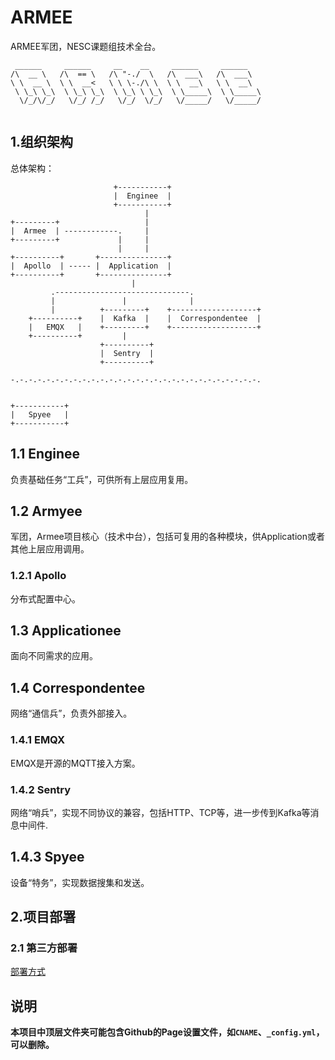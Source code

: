 # ARMEE
ARMEE军团，NESC课题组技术全台。

```
 ______     ______     __    __     ______     ______    
/\  __ \   /\  == \   /\ "-./  \   /\  ___\   /\  ___\   
\ \  __ \  \ \  __<   \ \ \-./\ \  \ \  __\   \ \  __\   
 \ \_\ \_\  \ \_\ \_\  \ \_\ \ \_\  \ \_____\  \ \_____\ 
  \/_/\/_/   \/_/ /_/   \/_/  \/_/   \/_____/   \/_____/ 
                                                         
```

## 1.组织架构

总体架构：

```
                       +-----------+           
                       |  Enginee  | 
                       +-----------+
                              |
+---------+                   |   
|  Armee  | ------------.     |                  
+---------+             |     | 
                        |     |
+----------+       +---------------+
|  Apollo  | ----- |  Application  |   
+----------+       +---------------+
                           |
         .------------------------------.
         |               |              |
         |          +---------+    +-------------------+
    +----------+    |  Kafka  |    |  Correspondentee  |
    |   EMQX   |    +---------+    +-------------------+
    +----------+         |      
                    +----------+
                    |  Sentry  |
                    +----------+
                  
-.-.-.-.-.-.-.-.-.-.-.-.-.-.-.-.-.-.-.-.-.-.-.-.-.-.-.-.


+-----------+ 
|   Spyee   |                 
+-----------+  
```

## 1.1 Enginee
负责基础任务“工兵”，可供所有上层应用复用。

## 1.2 Armyee
军团，Armee项目核心（技术中台），包括可复用的各种模块，供Application或者其他上层应用调用。
### 1.2.1 Apollo
分布式配置中心。

## 1.3 Applicationee
面向不同需求的应用。

## 1.4 Correspondentee
网络“通信兵”，负责外部接入。
### 1.4.1 EMQX
EMQX是开源的MQTT接入方案。
### 1.4.2 Sentry
网络“哨兵”，实现不同协议的兼容，包括HTTP、TCP等，进一步传到Kafka等消息中间件.

## 1.4.3 Spyee
设备“特务”，实现数据搜集和发送。

## 2.项目部署

### 2.1 第三方部署
[部署方式](./deploy.md)

## 说明
**本项目中顶层文件夹可能包含Github的Page设置文件，如`CNAME`、`_config.yml`，可以删除。**

